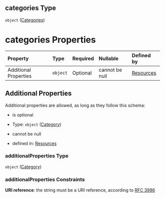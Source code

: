 ## categories Type

`object` ([Categories](resources-properties-resources-properties-categories.md))

# categories Properties

| Property              | Type     | Required | Nullable       | Defined by                                                                                                                    |
| :-------------------- | :------- | :------- | :------------- | :---------------------------------------------------------------------------------------------------------------------------- |
| Additional Properties | `object` | Optional | cannot be null | [Resources](definitions-definitions-category.md "#/properties/Resources/properties/categories/additionalProperties") |

## Additional Properties

Additional properties are allowed, as long as they follow this schema:



*   is optional

*   Type: `object` ([Category](definitions-definitions-category.md))

*   cannot be null

*   defined in: [Resources](definitions-definitions-category.md "#/properties/Resources/properties/categories/additionalProperties")

### additionalProperties Type

`object` ([Category](definitions-definitions-category.md))

### additionalProperties Constraints

**URI reference**: the string must be a URI reference, according to [RFC 3986](https://tools.ietf.org/html/rfc3986 "check the specification")
